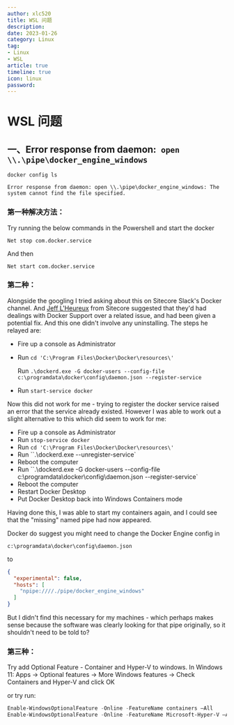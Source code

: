 ```yaml
---
author: xlc520
title: WSL 问题
description: 
date: 2023-01-26
category: Linux
tag: 
- Linux
- WSL
article: true
timeline: true
icon: linux
password: 
---
```


# WSL 问题

## 一、Error response from daemon:` open \\.\pipe\docker_engine_windows`

```
docker config ls 

Error response from daemon: open \\.\pipe\docker_engine_windows: The system cannot find the file specified.
```

### 第一种解决方法：

Try running the below commands in the Powershell and start the docker

```
Net stop com.docker.service
```

And then

```
Net start com.docker.service
```

### 第二种：

Alongside the googling I tried asking about this on Sitecore Slack's Docker channel. And [Jeff L'Heureux](https://twitter.com/jflh) from Sitecore suggested that they'd had dealings with Docker Support over a related issue, and had been given a potential fix. And this one didn't involve any uninstalling. The steps he relayed are:

- Fire up a console as Administrator

- Run `cd 'C:\Program Files\Docker\Docker\resources\'`

   

  Run `.\dockerd.exe -G docker-users --config-file c:\programdata\docker\config\daemon.json --register-service`

- Run `start-service docker`

Now this did not work for me - trying to register the docker service raised an error that the service already existed. However I was able to work out a slight alternative to this which did seem to work for me:

- Fire up a console as Administrator
- Run `stop-service docker`
- Run `cd 'C:\Program Files\Docker\Docker\resources\'`
- Run ``.\dockerd.exe --unregister-service`
- Reboot the computer
- Run ``.\dockerd.exe -G docker-users --config-file c:\programdata\docker\config\daemon.json --register-service`
- Reboot the computer
- Restart Docker Desktop
- Put Docker Desktop back into Windows Containers mode

Having done this, I was able to start my containers again, and I could see that the "missing" named pipe had now appeared.

Docker do suggest you might need to change the Docker Engine config in 

`c:\programdata\docker\config\daemon.json`

 to

```json
{
  "experimental": false,
  "hosts": [
    "npipe:////./pipe/docker_engine_windows"
  ]
}
```

But I didn't find this necessary for my machines - which perhaps makes sense because the software was clearly looking for that pipe originally, so it shouldn't need to be told to?

### 第三种：

Try add Optional Feature - Container and Hyper-V to windows.
In Windows 11:
Apps → Optional features → More Windows features → Check Containers and Hyper-V and click OK

or try run:
```powershell
Enable-WindowsOptionalFeature -Online -FeatureName containers –All
Enable-WindowsOptionalFeature -Online -FeatureName Microsoft-Hyper-V –All
```

